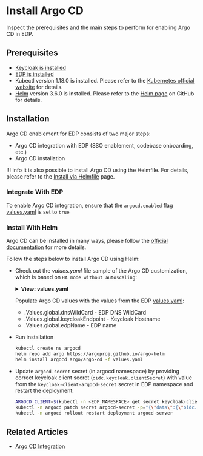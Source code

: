 # Install Argo CD

Inspect the prerequisites and the main steps to perform for enabling Argo CD in EDP.

## Prerequisites

* [Keycloak is installed](./install-keycloak.md)
* [EDP is installed](./install-edp.md)
* Kubectl version 1.18.0 is installed. Please refer to the [Kubernetes official website](https://v1-18.docs.kubernetes.io/docs/setup/release/notes/) for details.
* [Helm](https://helm.sh) version 3.6.0 is installed. Please refer to the [Helm page](https://github.com/helm/helm/releases/tag/v3.6.0) on GitHub for details.

## Installation

Argo CD enablement for EDP consists of two major steps:

* Argo CD integration with EDP (SSO enablement, codebase onboarding, etc.)
* Argo CD installation

!!! info
    It is also possible to install Argo CD using the Helmfile. For details, please refer to the [Install via Helmfile](./install-via-helmfile.md#deploy-argo-cd) page.

### Integrate With EDP

To enable Argo CD integration, ensure that the `argocd.enabled` flag [values.yaml](https://github.com/epam/edp-install/blob/master/deploy-templates/values.yaml) is set to `true`

### Install With Helm

Argo CD can be installed in many ways, please follow the [official documentation](https://argo-cd.readthedocs.io/en/stable/operator-manual/installation/) for more details.

Follow the steps below to install Argo CD using Helm:

* Check out the *values.yaml* file sample of the Argo CD customization, which is based on `HA mode without autoscaling`:

  <details>
  <summary><b>View: values.yaml</b></summary>

  ```yaml
  redis-ha:
    enabled: true

  controller:
    enableStatefulSet: true

  server:
    replicas: 2
    extraArgs:
      - "--insecure"
    env:
      - name: ARGOCD_API_SERVER_REPLICAS
        value: '2'
    ingress:
      enabled: true
      hosts:
        - "argocd.{{ .Values.global.dnsWildCard }}"
    config:
      # required when SSO is enabled
      url: "https://argocd.{{ .Values.global.dnsWildCard }}"
      application.instanceLabelKey: argocd.argoproj.io/instance-edp
      oidc.config: |
        name: Keycloak
        issuer: https://{{ .Values.global.keycloakEndpoint }}/auth/realms/{{ .Values.global.edpName }}-main
        clientID: argocd
        clientSecret: $oidc.keycloak.clientSecret
        requestedScopes:
          - openid
          - profile
          - email
          - groups
    rbacConfig:
      # users may be still be able to login,
      # but will see no apps, projects, etc...
      policy.default: ''
      scopes: '[groups]'
      policy.csv: |
        # default global admins
        g, ArgoCDAdmins, role:admin

  configs:
    secret:
      extra:
        oidc.keycloak.clientSecret: "REPLACE"

  repoServer:
    replicas: 2

  # we use Keycloak so no DEX is required
  dex:
    enabled: false

  # Disabled for multitenancy env with single instance deployment
  applicationSet:
    enabled: false
  ```

  </details>

    Populate Argo CD values with the values from the EDP [values.yaml](https://github.com/epam/edp-install/blob/master/deploy-templates/values.yaml):

  * .Values.global.dnsWildCard - EDP DNS WildCard
  * .Values.global.keycloakEndpoint - Keycloak Hostname
  * .Values.global.edpName - EDP name

* Run installation

  ```bash
  kubectl create ns argocd
  helm repo add argo https://argoproj.github.io/argo-helm
  helm install argocd argo/argo-cd -f values.yaml
  ```

* Update `argocd-secret` secret (in argocd namespace) by providing correct keycloak client secret (`oidc.keycloak.clientSecret`) with value from the `keycloak-client-argocd-secret` secret in EDP namespace and restart the deployment:

  ```bash
  ARGOCD_CLIENT=$(kubectl -n <EDP_NAMESPACE> get secret keycloak-client-argocd-secret  -o jsonpath='{.data.clientSecret}')
  kubectl -n argocd patch secret argocd-secret -p="{\"data\":{\"oidc.keycloak.clientSecret\": \"${ARGOCD_CLIENT}\"}}" -v=1
  kubectl -n argocd rollout restart deployment argocd-server
  ```

## Related Articles

* [Argo CD Integration](argocd-integration.md)